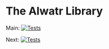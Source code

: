# The Alwatr Library

Main: [![Tests](https://github.com/AliMD/alwatr/actions/workflows/tests.yml/badge.svg?branch=main)](https://github.com/AliMD/alwatr/actions/workflows/tests.yml)

Next: [![Tests](https://github.com/AliMD/alwatr/actions/workflows/tests.yml/badge.svg?branch=next)](https://github.com/AliMD/alwatr/actions/workflows/tests.yml)
